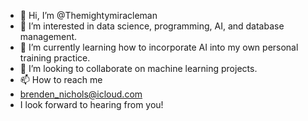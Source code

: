 - 👋 Hi, I’m @Themightymiracleman
- 👀 I’m interested in data science, programming, AI, and database management.
- 🌱 I’m currently learning how to incorporate AI into my own personal training practice.
- 💞️ I’m looking to collaborate on machine learning projects.
- 📫 How to reach me
- brenden_nichols@icloud.com
- I look forward to hearing from you!
